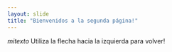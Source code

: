 ```yaml
---
layout: slide
title: "Bienvenidos a la segunda página!"
---
```

*mitexto*
Utiliza la flecha hacia la izquierda para volver!

